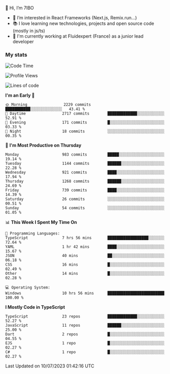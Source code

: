 👋 Hi, I’m 7IBO

- 👀 I’m interested in React Frameworks (Next.js, Remix.run...)
- 📚 I love learning new technologies, projects and open source code (mostly in js/ts)
- 💼 I'm currently working at Fluidexpert (France) as a junior lead developer

### My stats
<!--START_SECTION:waka-->
![Code Time](http://img.shields.io/badge/Code%20Time-80%20hrs%2011%20mins-blue)

![Profile Views](http://img.shields.io/badge/Profile%20Views-11-blue)

![Lines of code](https://img.shields.io/badge/From%20Hello%20World%20I%27ve%20Written-6.8%20million%20lines%20of%20code-blue)

**I'm an Early 🐤** 

```text
🌞 Morning                2229 commits        ███████████░░░░░░░░░░░░░░   43.41 % 
🌆 Daytime                2717 commits        █████████████░░░░░░░░░░░░   52.91 % 
🌃 Evening                171 commits         █░░░░░░░░░░░░░░░░░░░░░░░░   03.33 % 
🌙 Night                  18 commits          ░░░░░░░░░░░░░░░░░░░░░░░░░   00.35 % 
```
📅 **I'm Most Productive on Thursday** 

```text
Monday                   983 commits         █████░░░░░░░░░░░░░░░░░░░░   19.14 % 
Tuesday                  1144 commits        ██████░░░░░░░░░░░░░░░░░░░   22.28 % 
Wednesday                921 commits         ████░░░░░░░░░░░░░░░░░░░░░   17.94 % 
Thursday                 1268 commits        ██████░░░░░░░░░░░░░░░░░░░   24.69 % 
Friday                   739 commits         ████░░░░░░░░░░░░░░░░░░░░░   14.39 % 
Saturday                 26 commits          ░░░░░░░░░░░░░░░░░░░░░░░░░   00.51 % 
Sunday                   54 commits          ░░░░░░░░░░░░░░░░░░░░░░░░░   01.05 % 
```


📊 **This Week I Spent My Time On** 

```text
💬 Programming Languages: 
TypeScript               7 hrs 56 mins       ██████████████████░░░░░░░   72.64 % 
YAML                     1 hr 42 mins        ████░░░░░░░░░░░░░░░░░░░░░   15.67 % 
JSON                     40 mins             ██░░░░░░░░░░░░░░░░░░░░░░░   06.18 % 
CSS                      16 mins             █░░░░░░░░░░░░░░░░░░░░░░░░   02.49 % 
Other                    14 mins             █░░░░░░░░░░░░░░░░░░░░░░░░   02.28 % 

💻 Operating System: 
Windows                  10 hrs 56 mins      █████████████████████████   100.00 % 
```

**I Mostly Code in TypeScript** 

```text
TypeScript               23 repos            █████████████░░░░░░░░░░░░   52.27 % 
JavaScript               11 repos            ██████░░░░░░░░░░░░░░░░░░░   25.00 % 
Dart                     2 repos             █░░░░░░░░░░░░░░░░░░░░░░░░   04.55 % 
EJS                      1 repo              █░░░░░░░░░░░░░░░░░░░░░░░░   02.27 % 
C#                       1 repo              █░░░░░░░░░░░░░░░░░░░░░░░░   02.27 % 
```




 Last Updated on 10/07/2023 01:42:16 UTC
<!--END_SECTION:waka-->
